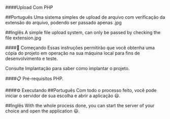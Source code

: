 ####Upload Com PHP

##Português
Uma sistema simples de upload de arquivo com verificação da extensão do arquivo, podendo ser passado apenas .jpg

##Inglês
A simple file upload system, can only be passed by checking the file extension.jpg

####🚀 Começando
Essas instruções permitirão que você obtenha uma cópia do projeto em operação na sua máquina local para fins de desenvolvimento e teste.

Consulte Implantação para saber como implantar o projeto.

####📋 Pré-requisitos
PHP.

####⚙️ Executando
##Português
Com todo o processo feito, você pode iniciar o servidor de sua escolha e abrir a aplicação 😃.

##Inglês
With the whole process done, you can start the server of your choice and open the application 😃.
